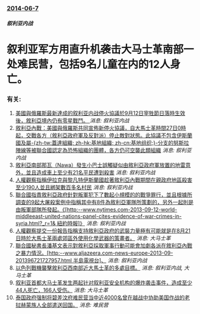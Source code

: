 ### [2014-06-7](/news/2014/06/7/index.md)

##### 叙利亚内战
#  叙利亚军方用直升机袭击大马士革南部一处难民营，包括9名儿童在内的12人身亡。




### 有关:

1. [美國與俄羅斯最新達成的叙利亚内战停火協議於9月12日宰牲節日落時生效後，敘利亞境內仍有零星戰鬥。 ](/zh/news/2016/09/12/美國與俄羅斯最新達成的叙利亚内战停火協議於9月12日宰牲節日落時生效後-敘利亞境內仍有零星戰鬥.md) _消息: 叙利亚内战_
2. [敘利亞內戰：美國與俄羅斯共同宣佈新停火協議，自大馬士革時間27日0時起，交戰各方（敘利亞政府軍及反對派）停止敵對狀態。此協議不包含伊斯蘭國及屬-{zh-tw:蓋達組織; zh-hk:基地組織; zh-cn:基地组织;}-分支的努斯拉陣線等被聯合國認定為恐怖組織的團體，各方仍可空襲此類組織](/zh/news/2016/02/22/敘利亞內戰-美國與俄羅斯共同宣佈新停火協議-自大馬士革時間27日0時起-交戰各方-敘利亞政府軍及反對派-停止敵對狀態-此.md) _消息: 叙利亚内战_
3. [ 敘利亞南部那瓦（Nawa）發生小巴士誤觸疑似由敘利亞政府軍放置的地雷意外，並且造成車上至少有21名平民遭到殺害](/zh/news/2013/10/16/敘利亞南部那瓦-Nawa-發生小巴士誤觸疑似由敘利亞政府軍放置的地雷意外-並且造成車上至少有21名平民遭到殺害.md) _消息: 叙利亚内战_
4. [ 人權觀察指稱伊拉克與黎凡特伊斯蘭國趁著敘利亞內戰期間在親政府地區殺害至少190人並且綁架數百多名村民](/zh/news/2013/10/11/人權觀察指稱伊拉克與黎凡特伊斯蘭國趁著敘利亞內戰期間在親政府地區殺害至少190人並且綁架數百多名村民.md) _消息: 叙利亚内战_
5. [ 聯合國指責敘利亞政府針對叛軍犯下了數起小規模的的戰爭罪行，並且根據所調查的9起大屠殺案例中指稱其中有8件為敘利亞軍隊所策劃的，另外一起則是由叛軍部隊所發起。《[http:--www.nytimes.com-2013-09-12-world-middleeast-united-nations-panel-cites-evidence-of-war-crimes-in-syria.html?_r=1& 紐約時報]》](/zh/news/2013/09/11/聯合國指責敘利亞政府針對叛軍犯下了數起小規模的的戰爭罪行-並且根據所調查的9起大屠殺案例中指稱其中有8件為敘利亞軍隊所.md) _消息: 叙利亚内战_
6. [ 人權觀察提交一份報告指稱支持敘利亞政府的武裝力量極有可能就是在8月21日時於大馬士革兩處郊區外使用化學武器的策畫者。](/zh/news/2013/09/10/人權觀察提交一份報告指稱支持敘利亞政府的武裝力量極有可能就是在8月21日時於大馬士革兩處郊區外使用化學武器的策畫者.md) _消息: 大马士革_
7. [ 聯合國秘書長潘基文表示對敘利亞採取軍事行動可能會加劇各派在敘利亞內戰之暴力情況。[http:--www.aljazeera.com-news-europe-2013-09-201396721727957.html 半島電視台]、](/zh/news/2013/09/6/聯合國秘書長潘基文表示對敘利亞採取軍事行動可能會加劇各派在敘利亞內戰之暴力情況-http-wwwaljazee.md) _消息: 叙利亚内战_
8. [ 以色列戰機襲擊敘利亞西南部近大馬士革的多處目標。](/zh/news/2013/05/7/以色列戰機襲擊敘利亞西南部近大馬士革的多處目標.md) _消息: 叙利亚内战, 大马士革_
9. [叙利亚首都大马士革发生两起针对叙利亚安全机构的爆炸袭击事件，造成至少44人死亡，166人受伤。](/zh/news/2011/12/23/叙利亚首都大马士革发生两起针对叙利亚安全机构的爆炸袭击事件-造成至少44人死亡-166人受伤.md) _消息: 大马士革_
10. [泰国政府强制将碧差汶府难民营当中近4000名曾在越战中协助美国作战的老挝赫蒙族人全部遣送回国。](/zh/news/2009/12/28/泰国政府强制将碧差汶府难民营当中近4000名曾在越战中协助美国作战的老挝赫蒙族人全部遣送回国.md) _消息: 难民营_
